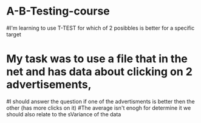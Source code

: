 # A-B-Testing-course
#I'm learning to use T-TEST for which of 2 posibbles is better for a specific target
# My task was to use a file that in the net and has data about clicking on 2 advertisements, 
#I should answer the question if one of the advertisments is better then the other (has more clicks on it)
#The average isn't enogh for determine it we should also relate to the sVariance of the data
